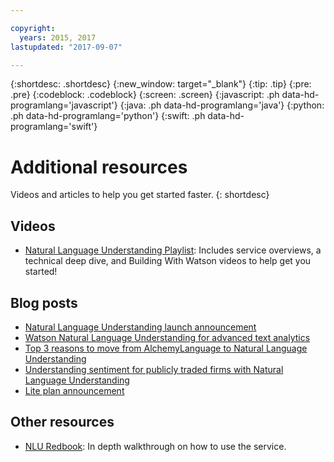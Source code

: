 ```yaml
---

copyright:
  years: 2015, 2017
lastupdated: "2017-09-07"

---
```


{:shortdesc: .shortdesc}
{:new_window: target="_blank"}
{:tip: .tip}
{:pre: .pre}
{:codeblock: .codeblock}
{:screen: .screen}
{:javascript: .ph data-hd-programlang='javascript'}
{:java: .ph data-hd-programlang='java'}
{:python: .ph data-hd-programlang='python'}
{:swift: .ph data-hd-programlang='swift'}

# Additional resources

Videos and articles to help you get started faster.
{: shortdesc}

## Videos

- [Natural Language Understanding Playlist](https://www.ibm.biz/nlu_videos): Includes service overviews, a technical deep dive, and Building With Watson videos to help get you started!

## Blog posts

- [Natural Language Understanding launch announcement](https://www.ibm.com/blogs/bluemix/2017/02/hello-nlu/)
- [Watson Natural Language Understanding for advanced text analytics](https://www.ibm.com/blogs/watson/2017/04/watson-natural-language-understanding-advanced-text-analytics/)
- [Top 3 reasons to move from AlchemyLanguage to Natural Language Understanding](https://www.ibm.com/blogs/watson/2017/04/watson-natural-language-understanding-advanced-text-analytics/)
- [Understanding sentiment for publicly traded firms with Natural Language Understanding](https://www.ibm.com/developerworks/library/cc-sentiment-signal-watson-bluemix/index.html)
- [Lite plan announcement](https://www.ibm.com/blogs/bluemix/2017/07/watson-natural-language-understanding-just-got-lite/)

## Other resources

- [NLU Redbook](http://www.redbooks.ibm.com/redbooks/pdfs/sg248398.pdf): In depth walkthrough on how to use the service.
